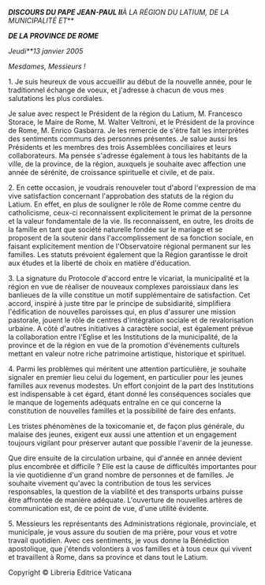 ***DISCOURS DU PAPE JEAN-PAUL II**À LA RÉGION DU LATIUM, DE LA MUNICIPALITÉ ET***

***DE LA PROVINCE DE ROME***

*Jeudi**13 janvier 2005*

*Mesdames, Messieurs !*

1. Je suis heureux de vous accueillir au début de la nouvelle année, pour le traditionnel échange de voeux, et j'adresse à chacun de vous mes salutations les plus cordiales.

Je salue avec respect le Président de la région du Latium, M. Francesco Storace, le Maire de Rome, M. Walter Veltroni, et le Président de la province de Rome, M. Enrico Gasbarra. Je les remercie de s'être fait les interprètes des sentiments communs des personnes présentes. Je salue aussi les Présidents et les membres des trois Assemblées conciliaires et leurs collaborateurs. Ma pensée s'adresse également à tous les habitants de la ville, de la province, de la région, auxquels je souhaite avec affection une année de sérénité, de croissance spirituelle et civile, et de paix.

2. En cette occasion, je voudrais renouveler tout d'abord l'expression de ma vive satisfaction concernant l'approbation des statuts de la région du Latium. En effet, en plus de souligner le rôle de Rome comme centre du catholicisme, ceux-ci reconnaissent explicitement le primat de la personne et la valeur fondamentale de la vie. Ils reconnaissent, en outre, les droits de la famille en tant que société naturelle fondée sur le mariage et se proposent de la soutenir dans l'accomplissement de sa fonction sociale, en faisant explicitement mention de l'Observatoire régional permanent sur les familles. Les statuts prévoient également que la Région garantisse le droit aux études et la liberté de choix en matière d'éducation.

3. La signature du Protocole d'accord entre le vicariat, la municipalité et la région en vue de réaliser de nouveaux complexes paroissiaux dans les banlieues de la ville constitue un motif supplémentaire de satisfaction. Cet accord, inspiré à juste titre par le principe de subsidiarité, simplifiera l'édification de nouvelles paroisses qui, en plus d'assurer une mission pastorale, jouent le rôle de centres d'intégration sociale et de revalorisation urbaine. A côté d'autres initiatives à caractère social, est également prévue la collaboration entre l'Eglise et les Institutions de la municipalité, de la province et de la région en vue de la promotion d'événements culturels mettant en valeur notre riche patrimoine artistique, historique et spirituel.

4. Parmi les problèmes qui méritent une attention particulière, je souhaite signaler en premier lieu celui du logement, en particulier pour les jeunes familles aux revenus modestes. Un effort conjoint de la part des Institutions est indispensable à cet égard, étant donné les conséquences sociales que le manque de logements adéquats entraîne en ce qui concerne la constitution de nouvelles familles et la possibilité de faire des enfants.

Les tristes phénomènes de la toxicomanie et, de façon plus générale, du malaise des jeunes, exigent eux aussi une attention et un engagement toujours vigilant pour préserver autant que possible l'avenir de la jeunesse.

Que dire ensuite de la circulation urbaine, qui d'année en année devient plus encombrée et difficile ? Elle est la cause de difficultés importantes pour la vie quotidienne d'un grand nombre de personnes et de familles. Je souhaite vivement qu'avec la contribution de tous les services responsables, la question de la viabilité et des transports urbains puisse être affrontée de manière adéquate. L'ouverture de nouvelles artères de communication est, de ce point de vue, d'une utilité évidente.

5. Messieurs les représentants des Administrations régionale, provinciale, et municipale, je vous assure du soutien de ma prière, pour vous et votre travail quotidien. Avec ces sentiments, je vous donne la Bénédiction apostolique, que j'étends volontiers à vos familles et à tous ceux qui vivent et travaillent à Rome, dans sa province et dans tout le Latium.

Copyright © Libreria Editrice Vaticana